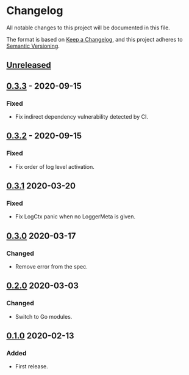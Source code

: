# Changelog

All notable changes to this project will be documented in this file.

The format is based on [Keep a Changelog](https://keepachangelog.com/en/1.0.0/),
and this project adheres to [Semantic Versioning](https://semver.org/spec/v2.0.0.html).



## [Unreleased]



## [0.3.3] - 2020-09-15

### Fixed

- Fix indirect dependency vulnerability detected by CI.



## [0.3.2] - 2020-09-15

### Fixed

- Fix order of log level activation.



## [0.3.1] 2020-03-20

### Fixed

- Fix LogCtx panic when no LoggerMeta is given.



## [0.3.0] 2020-03-17

### Changed

- Remove error from the spec.



## [0.2.0] 2020-03-03

### Changed

- Switch to Go modules.



## [0.1.0] 2020-02-13

### Added

- First release.



[Unreleased]: https://github.com/giantswarm/micrologger/compare/v0.3.3...HEAD
[0.3.3]: https://github.com/giantswarm/micrologger/compare/v0.3.2...v0.3.3
[0.3.2]: https://github.com/giantswarm/micrologger/compare/v0.3.1...v0.3.2
[0.3.1]: https://github.com/giantswarm/micrologger/compare/v0.3.0...v0.3.1
[0.3.0]: https://github.com/giantswarm/micrologger/compare/v0.2.0...v0.3.0
[0.2.0]: https://github.com/giantswarm/micrologger/compare/v0.1.0...v0.2.0

[0.1.0]: https://github.com/giantswarm/micrologger/releases/tag/v0.1.0
